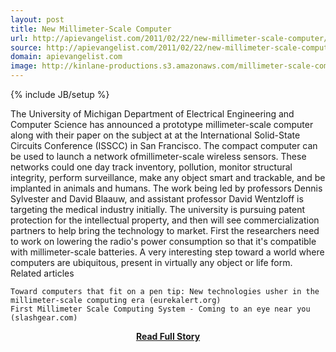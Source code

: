 ```yaml
---
layout: post
title: New Millimeter-Scale Computer
url: http://apievangelist.com/2011/02/22/new-millimeter-scale-computer/
source: http://apievangelist.com/2011/02/22/new-millimeter-scale-computer/
domain: apievangelist.com
image: http://kinlane-productions.s3.amazonaws.com/millimeter-scale-computer.jpg
---
```

{% include JB/setup %}<p>The University of Michigan Department of Electrical Engineering and Computer Science has announced a prototype millimeter-scale computer along with their paper on the subject at at the International Solid-State Circuits Conference (ISSCC) in San Francisco.
The compact computer can be used to launch a network ofmillimeter-scale wireless sensors. These networks could one day track inventory, pollution, monitor structural integrity, perform surveillance, make any object smart and trackable, and be implanted in animals and humans.
The work being led by professors Dennis Sylvester and David Blaauw, and assistant professor David Wentzloff is targeting the medical industry initially.  The university is pursuing patent protection for the intellectual property, and then will see commercialization partners to help bring the technology to market.
First the researchers need to work on lowering the radio's power consumption so that it's compatible with millimeter-scale batteries.
A very interesting step toward a world where computers are ubiquitous, present in virtually any object or life form.
Related articles

	Toward computers that fit on a pen tip: New technologies usher in the millimeter-scale computing era (eurekalert.org)
	First Millimeter Scale Computing System - Coming to an eye near you (slashgear.com)

</p>
<center><p><a href="http://apievangelist.com/2011/02/22/new-millimeter-scale-computer/" style='padding:25px; font-sze:18px; font-weight: bold;'>Read Full Story</a></p></center>

